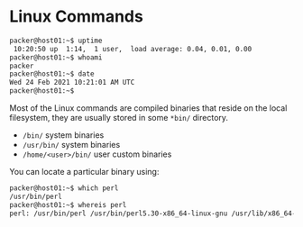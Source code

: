 # Linux Commands

```bash
packer@host01:~$ uptime
 10:20:50 up  1:14,  1 user,  load average: 0.04, 0.01, 0.00
packer@host01:~$ whoami
packer
packer@host01:~$ date
Wed 24 Feb 2021 10:21:01 AM UTC
packer@host01:~$ 
```

Most of the Linux commands are compiled binaries that reside on the local filesystem, they are usually stored in some `*bin/` directory.
- `/bin/` system binaries
- `/usr/bin/` system binaries
- `/home/<user>/bin/` user custom binaries

You can locate a particular binary using: 

```bash
packer@host01:~$ which perl
/usr/bin/perl
packer@host01:~$ whereis perl
perl: /usr/bin/perl /usr/bin/perl5.30-x86_64-linux-gnu /usr/lib/x86_64-linux-gnu/perl /etc/perl /usr/share/perl /usr/share/man/man1/perl.1.gz
```

